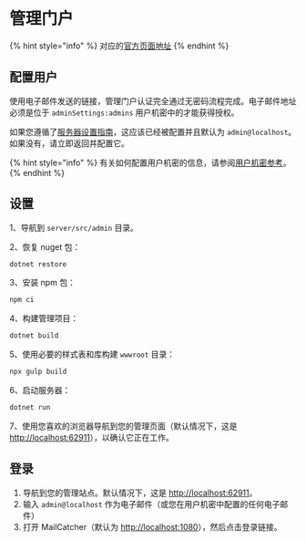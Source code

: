# 管理门户

{% hint style="info" %}
对应的[官方页面地址](https://contributing.bitwarden.com/getting-started/server/admin)
{% endhint %}

## 配置用户 <a href="#configuring-users" id="configuring-users"></a>

使用电子邮件发送的链接，管理门户认证完全通过无密码流程完成。电子邮件地址必须是位于 `adminSettings:admins` 用户机密中的才能获得授权。

如果您遵循了[服务器设置指南](guide.md)，这应该已经被配置并且默认为 `admin@localhost`。如果没有，请立即返回并配置它。

{% hint style="info" %}
有关如何配置用户机密的信息，请参阅[用户机密参考](user-secrets.md)。
{% endhint %}

## 设置 <a href="#setup" id="setup"></a>

1、导航到 `server/src/admin` 目录。

2、恢复 nuget 包：

```bash
dotnet restore
```

3、安装 npm 包：

```bash
npm ci
```

4、构建管理项目：

```bash
dotnet build
```

5、使用必要的样式表和库构建 `wwwroot` 目录：

```bash
npx gulp build
```

6、启动服务器：

```bash
dotnet run
```

7、使用您喜欢的浏览器导航到您的管理页面（默认情况下，这是 [http://localhost:62911](http://localhost:62911)），以确认它正在工作。

## 登录 <a href="#logging-in" id="logging-in"></a>

1. 导航到您的管理站点。默认情况下，这是 [http://localhost:62911](http://localhost:62911)。
2. 输入 `admin@localhost` 作为电子邮件（或您在用户机密中配置的任何电子邮件）
3. 打开 MailCatcher（默认为 [http://localhost:1080](http://localhost:1080)），然后点击登录链接。
